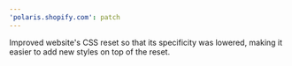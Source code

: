 ```yaml
---
'polaris.shopify.com': patch
---
```


Improved website's CSS reset so that its specificity was lowered, making it easier to add new styles on top of the reset.

